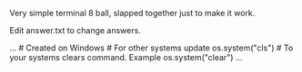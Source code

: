 Very simple terminal 8 ball, slapped together just to make it work.

Edit answer.txt to change answers.

...
\# Created on Windows
\# For other systems update
os.system("cls")
\# To your systems clears command. Example
os.system("clear")
...
